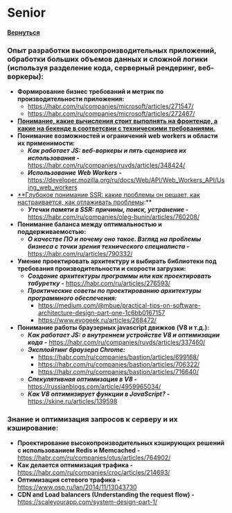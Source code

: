# Senior

#### [Вернуться](../OPTIMIZATION.md)

### Опыт разработки высокопроизводительных приложений, обработки больших объемов данных и сложной логики (используя разделение кода, серверный рендеринг, веб-воркеры):

- **Формирование бизнес требований и метрик по производительности приложения:**
  - https://habr.com/ru/companies/microsoft/articles/271547/
  - https://habr.com/ru/companies/microsoft/articles/272467/
- [**Понимание, какие вычисления стоит выполнять на фронтенде, а какие на бекенде в соответсвии с техническими требованиями.**](https://ru.stackoverflow.com/questions/929258/%D0%92%D1%8B%D1%87%D0%B8%D1%81%D0%BB%D0%B5%D0%BD%D0%B8%D1%8F-%D0%BD%D0%B0-%D1%81%D1%82%D0%BE%D1%80%D0%BE%D0%BD%D0%B5-%D1%81%D0%B5%D1%80%D0%B2%D0%B5%D1%80%D0%B0-%D0%BA%D0%BB%D0%B8%D0%B5%D0%BD%D1%82%D0%B0)
- **Понимание возможностей и ограничений web workers и области их применимости:**
  - **_Как работает JS: веб-воркеры и пять сценариев их использования -_** https://habr.com/ru/companies/ruvds/articles/348424/
  - **_Использование Web Workers -_** https://developer.mozilla.org/ru/docs/Web/API/Web_Workers_API/Using_web_workers
- [\*\*Глубокое понимание SSR: какие проблемы он решает, как настраивается, как отлаживать проблемы](https://www.notion.so/Level-1-613debf60886476d8ae283e342d4d9a3?pvs=21):\*\*
  - **_Утечки памяти в SSR: причины, поиск, устранение -_** https://habr.com/ru/companies/oleg-bunin/articles/760208/
- **Понимание баланса между оптимальностью и поддерживаемостью:**
  - **_О качестве ПО и почему оно такое. Взгляд на проблемы бизнеса с точки зрения технического специалиста -_** https://habr.com/ru/articles/790332/
- **Умение проектировать архитектуру и выбирать библиотеки под требования производительности и скорости загрузки:**
  - **_Создание архитектуры программы или как проектировать табуретку -_** https://habr.com/ru/articles/276593/
  - **_Практические советы по проектированию архитектуры программного обеспечения:_**
    - https://medium.com/@mbue/practical-tips-on-software-architecture-design-part-one-1c6bb0167157
    - https://www.evogeek.ru/articles/268472/
- **Понимание работы браузерных javascript движков (V8 и т.д.):**
  - **_Как работает JS: о внутреннем устройстве V8 и оптимизации кода -_** https://habr.com/ru/companies/ruvds/articles/337460/
  - **_Эксплойтинг браузера Chrome:_**
    - https://habr.com/ru/companies/bastion/articles/699168/
    - https://habr.com/ru/companies/bastion/articles/706322/
    - https://habr.com/ru/companies/bastion/articles/716640/
  - **_Спекулятивная оптимизация в V8 -_** https://russianblogs.com/article/4959965034/
  - **_Как V8 оптимизирует функции в JavaScript? -_** https://skine.ru/articles/139598

### Знание и оптимизация запросов к серверу и их кэширование:

- **Проектирование высокопроизводительных кэширующих решений с использованием Redis и Memcached -** https://habr.com/ru/companies/otus/articles/764902/
- **Как делается оптимизация трафика -** https://habr.com/ru/companies/croc/articles/214693/
- **Оптимизация сетевого трафика -** https://www.osp.ru/lan/2014/11/13043730
- **CDN and Load balancers (Understanding the request flow) -** https://scaleyourapp.com/system-design-part-1/
